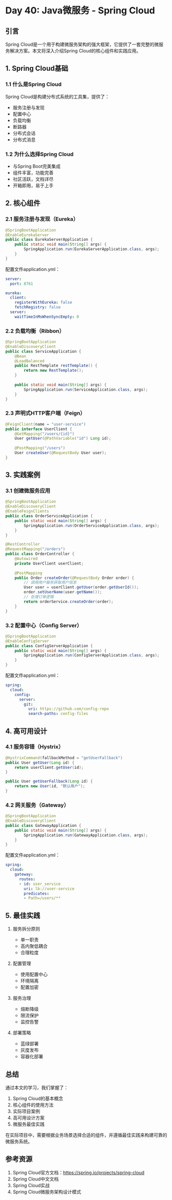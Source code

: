 # Day 40: Java微服务 - Spring Cloud

## 引言

Spring Cloud是一个用于构建微服务架构的强大框架，它提供了一套完整的微服务解决方案。本文将深入介绍Spring Cloud的核心组件和实践应用。

## 1. Spring Cloud基础

### 1.1 什么是Spring Cloud

Spring Cloud是构建分布式系统的工具集，提供了：

- 服务注册与发现
- 配置中心
- 负载均衡
- 断路器
- 分布式会话
- 分布式消息

### 1.2 为什么选择Spring Cloud

- 与Spring Boot完美集成
- 组件丰富，功能完善
- 社区活跃，文档详尽
- 开箱即用，易于上手

## 2. 核心组件

### 2.1 服务注册与发现（Eureka）

```java
@SpringBootApplication
@EnableEurekaServer
public class EurekaServerApplication {
    public static void main(String[] args) {
        SpringApplication.run(EurekaServerApplication.class, args);
    }
}
```

配置文件application.yml：
```yaml
server:
  port: 8761

eureka:
  client:
    registerWithEureka: false
    fetchRegistry: false
  server:
    waitTimeInMsWhenSyncEmpty: 0
```

### 2.2 负载均衡（Ribbon）

```java
@SpringBootApplication
@EnableDiscoveryClient
public class ServiceApplication {
    @Bean
    @LoadBalanced
    public RestTemplate restTemplate() {
        return new RestTemplate();
    }
    
    public static void main(String[] args) {
        SpringApplication.run(ServiceApplication.class, args);
    }
}
```

### 2.3 声明式HTTP客户端（Feign）

```java
@FeignClient(name = "user-service")
public interface UserClient {
    @GetMapping("/users/{id}")
    User getUser(@PathVariable("id") Long id);
    
    @PostMapping("/users")
    User createUser(@RequestBody User user);
}
```

## 3. 实践案例

### 3.1 创建微服务应用

```java
@SpringBootApplication
@EnableDiscoveryClient
@EnableFeignClients
public class OrderServiceApplication {
    public static void main(String[] args) {
        SpringApplication.run(OrderServiceApplication.class, args);
    }
}

@RestController
@RequestMapping("/orders")
public class OrderController {
    @Autowired
    private UserClient userClient;
    
    @PostMapping
    public Order createOrder(@RequestBody Order order) {
        // 调用用户服务获取用户信息
        User user = userClient.getUser(order.getUserId());
        order.setUserName(user.getName());
        // 处理订单逻辑
        return orderService.createOrder(order);
    }
}
```

### 3.2 配置中心（Config Server）

```java
@SpringBootApplication
@EnableConfigServer
public class ConfigServerApplication {
    public static void main(String[] args) {
        SpringApplication.run(ConfigServerApplication.class, args);
    }
}
```

配置文件application.yml：
```yaml
spring:
  cloud:
    config:
      server:
        git:
          uri: https://github.com/config-repo
          search-paths: config-files
```

## 4. 高可用设计

### 4.1 服务容错（Hystrix）

```java
@HystrixCommand(fallbackMethod = "getUserFallback")
public User getUser(Long id) {
    return userClient.getUser(id);
}

public User getUserFallback(Long id) {
    return new User(id, "默认用户");
}
```

### 4.2 网关服务（Gateway）

```java
@SpringBootApplication
@EnableDiscoveryClient
public class GatewayApplication {
    public static void main(String[] args) {
        SpringApplication.run(GatewayApplication.class, args);
    }
}
```

配置文件application.yml：
```yaml
spring:
  cloud:
    gateway:
      routes:
      - id: user_service
        uri: lb://user-service
        predicates:
        - Path=/users/**
```

## 5. 最佳实践

1. 服务拆分原则
   - 单一职责
   - 高内聚低耦合
   - 合理粒度

2. 配置管理
   - 使用配置中心
   - 环境隔离
   - 配置加密

3. 服务治理
   - 熔断降级
   - 限流保护
   - 监控告警

4. 部署策略
   - 蓝绿部署
   - 灰度发布
   - 容器化部署

## 总结

通过本文的学习，我们掌握了：

1. Spring Cloud的基本概念
2. 核心组件的使用方法
3. 实际项目案例
4. 高可用设计方案
5. 微服务最佳实践

在实际项目中，需要根据业务场景选择合适的组件，并遵循最佳实践来构建可靠的微服务系统。

## 参考资源

1. Spring Cloud官方文档：https://spring.io/projects/spring-cloud
2. Spring Cloud中文文档
3. Spring Cloud实战
4. Spring Cloud微服务架构设计模式